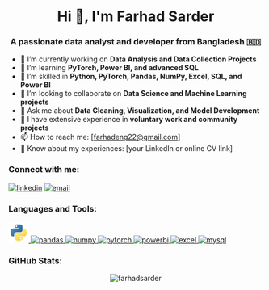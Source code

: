 <h1 align="center">Hi 👋, I'm Farhad Sarder</h1>
<h3 align="center">A passionate data analyst and developer from Bangladesh 🇧🇩</h3>

- 🔭 I’m currently working on **Data Analysis and Data Collection Projects**
- 🌱 I’m learning **PyTorch, Power BI, and advanced SQL**
- 🧠 I’m skilled in **Python, PyTorch, Pandas, NumPy, Excel, SQL, and Power BI**
- 👯 I’m looking to collaborate on **Data Science and Machine Learning projects**
- 💬 Ask me about **Data Cleaning, Visualization, and Model Development**
- 🤝 I have extensive experience in **voluntary work and community projects**
- 📫 How to reach me: [farhadeng22@gmail.com]
- 📄 Know about my experiences: [your LinkedIn or online CV link]

<h3 align="left">Connect with me:</h3>
<p align="left">
<a href="https://linkedin.com/in/your-linkedin" target="blank"><img align="center" src="https://cdn.jsdelivr.net/gh/devicons/devicon/icons/linkedin/linkedin-original.svg" alt="linkedin" height="30" width="30" /></a>
<a href="mailto:your.email@example.com"><img align="center" src="https://cdn-icons-png.flaticon.com/512/732/732200.png" alt="email" height="30" width="30" /></a>
</p>

<h3 align="left">Languages and Tools:</h3>
<p align="left">
<a href="https://www.python.org" target="_blank" rel="noreferrer">
  <img src="https://raw.githubusercontent.com/devicons/devicon/master/icons/python/python-original.svg" alt="python" width="40" height="40"/>
</a>
<a href="https://pandas.pydata.org/" target="_blank" rel="noreferrer">
  <img src="https://cdn.jsdelivr.net/gh/devicons/devicon/icons/pandas/pandas-original.svg" alt="pandas" width="40" height="40"/>
</a>
<a href="https://numpy.org/" target="_blank" rel="noreferrer">
  <img src="https://cdn.jsdelivr.net/gh/devicons/devicon/icons/numpy/numpy-original.svg" alt="numpy" width="40" height="40"/>
</a>
<a href="https://pytorch.org/" target="_blank" rel="noreferrer">
  <img src="https://www.vectorlogo.zone/logos/pytorch/pytorch-icon.svg" alt="pytorch" width="40" height="40"/>
</a>
<a href="https://powerbi.microsoft.com/" target="_blank" rel="noreferrer">
  <img src="https://seeklogo.com/images/P/power-bi-logo-F4D3B14D02-seeklogo.com.png" alt="powerbi" width="40" height="40"/>
</a>
<a href="https://www.microsoft.com/en-us/microsoft-365/excel" target="_blank" rel="noreferrer">
  <img src="https://upload.wikimedia.org/wikipedia/commons/7/73/Microsoft_Excel_2013-2019_logo.svg" alt="excel" width="40" height="40"/>
</a>
<a href="https://www.mysql.com/" target="_blank" rel="noreferrer">
  <img src="https://cdn.jsdelivr.net/gh/devicons/devicon/icons/mysql/mysql-original.svg" alt="mysql" width="40" height="40"/>
</a>
</p>

<h3 align="left">GitHub Stats:</h3>
<p align="center">
  <img src="https://github-readme-stats.vercel.app/api?username=farhadsarder&show_icons=true&theme=radical" alt="farhadsarder" />
</p>
